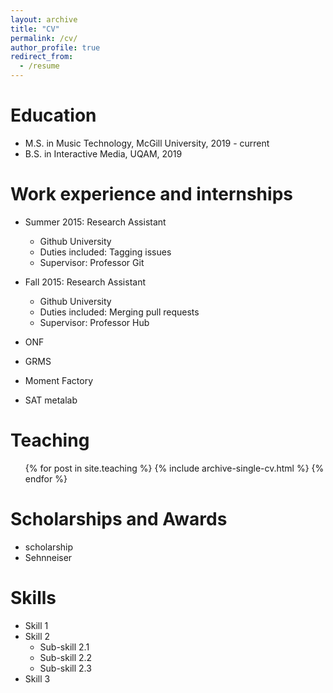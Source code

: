 ```yaml
---
layout: archive
title: "CV"
permalink: /cv/
author_profile: true
redirect_from:
  - /resume
---
```


Education
======
* M.S. in Music Technology, McGill University, 2019 - current
* B.S. in Interactive Media, UQAM, 2019



Work experience and internships
======
* Summer 2015: Research Assistant
  * Github University
  * Duties included: Tagging issues
  * Supervisor: Professor Git

* Fall 2015: Research Assistant
  * Github University
  * Duties included: Merging pull requests
  * Supervisor: Professor Hub
  
* ONF
* GRMS
* Moment Factory
* SAT metalab


Teaching
======
  <ul>{% for post in site.teaching %}
    {% include archive-single-cv.html %}
  {% endfor %}</ul>

Scholarships and Awards
======
* scholarship
* Sehnneiser

Skills
======
* Skill 1
* Skill 2
  * Sub-skill 2.1
  * Sub-skill 2.2
  * Sub-skill 2.3
* Skill 3


